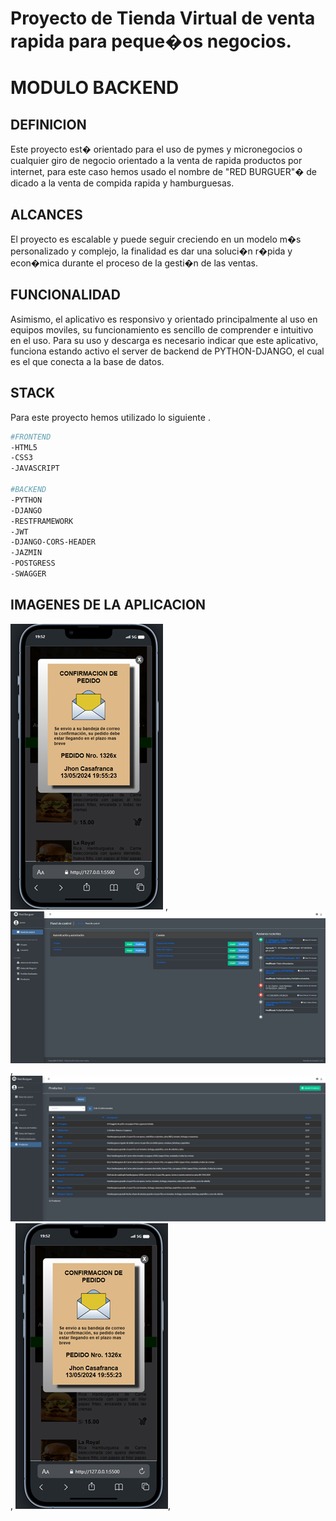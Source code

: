 # Proyecto de Tienda Virtual de venta rapida para peque�os negocios.
# MODULO BACKEND

## DEFINICION
Este proyecto est� orientado para el uso de pymes y micronegocios o cualquier giro de negocio orientado a la venta de rapida productos por internet, para este caso hemos usado el nombre de "RED BURGUER"� de dicado a la venta de compida rapida y hamburguesas.

## ALCANCES

El proyecto es escalable y puede seguir creciendo en un modelo m�s personalizado y complejo, la finalidad es dar una soluci�n r�pida y econ�mica durante el proceso de la gesti�n de las ventas. 

## FUNCIONALIDAD
Asimismo, el aplicativo es responsivo y orientado principalmente al uso en equipos moviles, su funcionamiento es sencillo de comprender e intuitivo en el uso.
Para su uso y descarga es necesario indicar que este aplicativo, funciona estando activo el server de backend de PYTHON-DJANGO, el cual es el que conecta a la base de datos.

## STACK
Para este proyecto hemos utilizado lo siguiente .

```bash
#FRONTEND
-HTML5
-CSS3
-JAVASCRIPT

#BACKEND
-PYTHON
-DJANGO
-RESTFRAMEWORK
-JWT
-DJANGO-CORS-HEADER
-JAZMIN
-POSTGRESS
-SWAGGER
```


## IMAGENES DE LA APLICACION

![Imagen de Celular](https://github.com/batmanhot/tiendavirtual/blob/main/assets/app/Foto4.png)  , ![Imagen de Ceular](https://github.com/batmanhot/tiendavirtual/blob/main/assets/app/Foto5.png) , ![Imagen de Ceular](https://github.com/batmanhot/tiendavirtual/blob/main/assets/app/Foto6.png), !["Imagen de Ceular"](https://github.com/batmanhot/tiendavirtual/blob/main/assets/app/Foto4.png),



